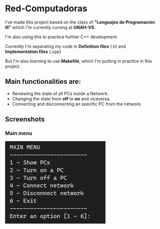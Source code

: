 # Red-Computadoras

I've made this project based on the class of **"Lenguajes de Programación III"** which I'm currently cursing at **UNAH-VS**.

I'm also using this to practice further C++ development.

Currently I'm separating my code in **Definition files** (.h) and **Implementation files** (.cpp)

But I'm also learning to use **Makefile**, which I'm putting in practice in this project.

## Main functionalities are:

- Reviewing the state of all PCs inside a Network.
- Changing the state from **off** to **on** and viceversa.
- Connecting and disconnecting an specific PC from the network.

## Screenshots

### Main menu

![App screenshot](Images/App-Screenshot.png)
